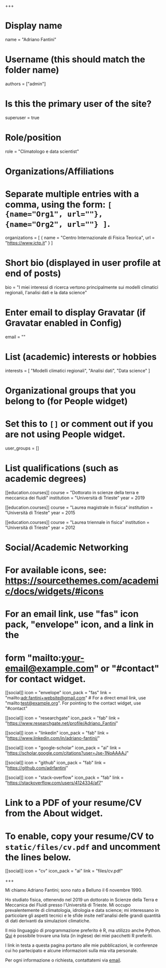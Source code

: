 +++
# Display name
name = "Adriano Fantini"

# Username (this should match the folder name)
authors = ["admin"]

# Is this the primary user of the site?
superuser = true

# Role/position
role = "Climatologo e data scientist"

# Organizations/Affiliations
#   Separate multiple entries with a comma, using the form: `[ {name="Org1", url=""}, {name="Org2", url=""} ]`.
organizations = [ { name = "Centro Internazionale di Fisica Teorica", url = "https://www.ictp.it" } ]

# Short bio (displayed in user profile at end of posts)
bio = "I miei interessi di ricerca vertono principalmente sui modelli climatici regionali, l'analisi dati e la data science"

# Enter email to display Gravatar (if Gravatar enabled in Config)
email = ""

# List (academic) interests or hobbies
interests = [
  "Modelli climatici regionali",
  "Analisi dati",
  "Data science"
]

# Organizational groups that you belong to (for People widget)
#   Set this to `[]` or comment out if you are not using People widget.
user_groups = []

# List qualifications (such as academic degrees)
[[education.courses]]
  course = "Dottorato in scienze della terra e meccanica dei fluidi"
  institution = "Università di Trieste"
  year = 2019

[[education.courses]]
  course = "Laurea magistrale in fisica"
  institution = "Università di Trieste"
  year = 2015

[[education.courses]]
  course = "Laurea triennale in fisica"
  institution = "Università di Trieste"
  year = 2012

# Social/Academic Networking
# For available icons, see: https://sourcethemes.com/academic/docs/widgets/#icons
#   For an email link, use "fas" icon pack, "envelope" icon, and a link in the
#   form "mailto:your-email@example.com" or "#contact" for contact widget.

[[social]]
  icon = "envelope"
  icon_pack = "fas"
  link = "mailto:adr.fantini+website@gmail.com"  # For a direct email link, use "mailto:test@example.org". For pointing to the contact widget, use "#contact"

[[social]]
  icon = "researchgate"
  icon_pack = "fab"
  link = "https://www.researchgate.net/profile/Adriano_Fantini"
  
[[social]]
  icon = "linkedin"
  icon_pack = "fab"
  link = "https://www.linkedin.com/in/adriano-fantini/"

[[social]]
  icon = "google-scholar"
  icon_pack = "ai"
  link = "https://scholar.google.com/citations?user=Jse-1NoAAAAJ"

[[social]]
  icon = "github"
  icon_pack = "fab"
  link = "https://github.com/adrfantini"
  
[[social]]
  icon = "stack-overflow"
  icon_pack = "fab"
  link = "https://stackoverflow.com/users/4124334/af7"

# Link to a PDF of your resume/CV from the About widget.
# To enable, copy your resume/CV to `static/files/cv.pdf` and uncomment the lines below.
[[social]]
  icon = "cv"
  icon_pack = "ai"
  link = "files/cv.pdf"

+++

Mi chiamo Adriano Fantini; sono nato a Belluno il 6 novembre 1990.

Ho studiato fisica, ottenendo nel 2019 un dottorato in Scienze della Terra e Meccanica dei Fluidi presso l'Università di Trieste. Mi occupo prevalentemente di climatologia, idrologia e data science; mi interessano in particolare gli aspetti tecnici e le sfide insite nell'analisi delle grandi quantità di dati derivanti da simulazioni climatiche.

Il mio linguaggio di programmazione preferito è R, ma utilizzo anche Python. [Qui](https://adrfantini.github.io/r-packages/) è possibile trovare una lista (in inglese) dei miei pacchetti R preferiti.

I link in testa a questa pagina portano alle mie pubblicazioni, le conferenze cui ho partecipato e alcune informazioni sulla mia vita personale.

Per ogni informazione o richiesta, contattatemi via [email](mailto:adr.fantini+website@gmail.com).

